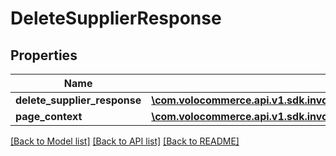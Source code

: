 # DeleteSupplierResponse

## Properties
Name | Type | Description | Notes
------------ | ------------- | ------------- | -------------
**delete_supplier_response** | [**\com.volocommerce.api.v1.sdk.invoker\com.volocommerce.api.v1.sdk.model\SupplierResponseBean**](SupplierResponseBean.md) |  | [optional] 
**page_context** | [**\com.volocommerce.api.v1.sdk.invoker\com.volocommerce.api.v1.sdk.model\PageContext**](PageContext.md) |  | [optional] 

[[Back to Model list]](../README.md#documentation-for-models) [[Back to API list]](../README.md#documentation-for-api-endpoints) [[Back to README]](../README.md)


